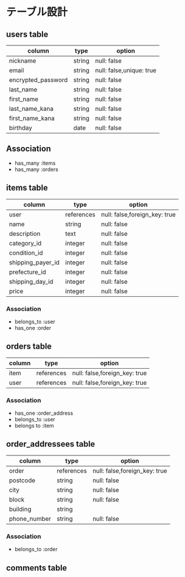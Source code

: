 # テーブル設計

## users table

| column             | type   | option                   |
| ------------------ | ------ | ------------------------ |
| nickname           | string | null: false              |
| email              | string | null: false,unique: true |
| encrypted_password | string | null: false              |
| last_name          | string | null: false              |
| first_name         | string | null: false              |
| last_name_kana     | string | null: false              |
| first_name_kana    | string | null: false              |
| birthday           | date   | null: false              |

## Association

- has_many :items
- has_many :orders

## items table

| column            | type       | option                        |
| ----------------- | ---------- | ----------------------------- |
| user              | references | null: false,foreign_key: true |
| name              | string     | null: false                   |
| description       | text       | null: false                   |
| category_id       | integer    | null: false                   |
| condition_id      | integer    | null: false                   |
| shipping_payer_id | integer    | null: false                   |
| prefecture_id     | integer    | null: false                   |
| shipping_day_id   | integer    | null: false                   |
| price             | integer    | null: false                   |

### Association

- belongs_to :user
- has_one :order

## orders table

| column | type       | option                        |
| ------ | ---------- | ----------------------------- |
| item   | references | null: false,foreign_key: true |
| user   | references | null: false,foreign_key: true |

### Association

- has_one :order_address
- belongs_to :user
- belongs to :item

## order_addressees table

| column       | type       | option                        |
| ------------ | ---------- | ----------------------------- |
| order        | references | null: false,foreign_key: true |
| postcode     | string     | null: false                   |
| city         | string     | null: false                   |
| block        | string     | null: false                   |
| building     | string     |                               |
| phone_number | string     | null: false                   |

### Association

- belongs_to :order

## comments table
